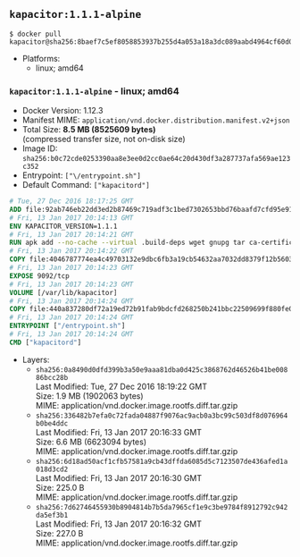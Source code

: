 ## `kapacitor:1.1.1-alpine`

```console
$ docker pull kapacitor@sha256:8baef7c5ef8058853937b255d4a053a18a3dc089aabd4964cf60d0577efb4cd9
```

-	Platforms:
	-	linux; amd64

### `kapacitor:1.1.1-alpine` - linux; amd64

-	Docker Version: 1.12.3
-	Manifest MIME: `application/vnd.docker.distribution.manifest.v2+json`
-	Total Size: **8.5 MB (8525609 bytes)**  
	(compressed transfer size, not on-disk size)
-	Image ID: `sha256:b0c72cde0253390aa8e3ee0d2cc0ae64c20d430df3a287737afa569ae123c352`
-	Entrypoint: `["\/entrypoint.sh"]`
-	Default Command: `["kapacitord"]`

```dockerfile
# Tue, 27 Dec 2016 18:17:25 GMT
ADD file:92ab746eb22dd3ed2b87469c719adf3c1bed7302653bbd76baafd7cfd95e911e in / 
# Fri, 13 Jan 2017 20:14:13 GMT
ENV KAPACITOR_VERSION=1.1.1
# Fri, 13 Jan 2017 20:14:21 GMT
RUN apk add --no-cache --virtual .build-deps wget gnupg tar ca-certificates &&     update-ca-certificates &&     gpg --keyserver hkp://ha.pool.sks-keyservers.net         --recv-keys 05CE15085FC09D18E99EFB22684A14CF2582E0C5 &&     wget -q https://dl.influxdata.com/kapacitor/releases/kapacitor-${KAPACITOR_VERSION}-static_linux_amd64.tar.gz.asc &&     wget -q https://dl.influxdata.com/kapacitor/releases/kapacitor-${KAPACITOR_VERSION}-static_linux_amd64.tar.gz &&     gpg --batch --verify kapacitor-${KAPACITOR_VERSION}-static_linux_amd64.tar.gz.asc kapacitor-${KAPACITOR_VERSION}-static_linux_amd64.tar.gz &&     mkdir -p /usr/src &&     tar -C /usr/src -xzf kapacitor-${KAPACITOR_VERSION}-static_linux_amd64.tar.gz &&     rm -f /usr/src/kapacitor-*/kapacitor.conf &&     chmod +x /usr/src/kapacitor-*/* &&     cp -a /usr/src/kapacitor-*/* /usr/bin/ &&     rm -rf *.tar.gz* /usr/src /root/.gnupg &&     apk del .build-deps
# Fri, 13 Jan 2017 20:14:22 GMT
COPY file:4046787774ea4c49703132e9dbc6fb3a19cb54632aa7032dd8379f12b56034d9 in /etc/kapacitor/kapacitor.conf 
# Fri, 13 Jan 2017 20:14:23 GMT
EXPOSE 9092/tcp
# Fri, 13 Jan 2017 20:14:23 GMT
VOLUME [/var/lib/kapacitor]
# Fri, 13 Jan 2017 20:14:24 GMT
COPY file:440a837280df72a19ed72b91fab9bdcfd268250b241bbc22509699f880fe0d17 in /entrypoint.sh 
# Fri, 13 Jan 2017 20:14:24 GMT
ENTRYPOINT ["/entrypoint.sh"]
# Fri, 13 Jan 2017 20:14:24 GMT
CMD ["kapacitord"]
```

-	Layers:
	-	`sha256:0a8490d0dfd399b3a50e9aaa81dba0d425c3868762d46526b41be00886bcc28b`  
		Last Modified: Tue, 27 Dec 2016 18:19:22 GMT  
		Size: 1.9 MB (1902063 bytes)  
		MIME: application/vnd.docker.image.rootfs.diff.tar.gzip
	-	`sha256:336482b7efa0c72fada04887f9076ac9acb0a3bc99c503df8d076964b0be4ddc`  
		Last Modified: Fri, 13 Jan 2017 20:16:33 GMT  
		Size: 6.6 MB (6623094 bytes)  
		MIME: application/vnd.docker.image.rootfs.diff.tar.gzip
	-	`sha256:6d18ad50acf1cfb57581a9cb43dffda6085d5c7123507de436afed1a018d3cd2`  
		Last Modified: Fri, 13 Jan 2017 20:16:30 GMT  
		Size: 225.0 B  
		MIME: application/vnd.docker.image.rootfs.diff.tar.gzip
	-	`sha256:7d62746455930b8904814b7b5da7965cf1e9c3be9784f8912792c942da5ef3b1`  
		Last Modified: Fri, 13 Jan 2017 20:16:32 GMT  
		Size: 227.0 B  
		MIME: application/vnd.docker.image.rootfs.diff.tar.gzip
